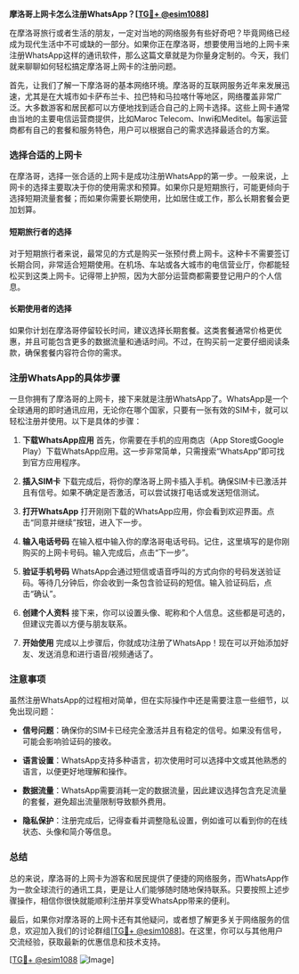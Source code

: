 **摩洛哥上网卡怎么注册WhatsApp？[[TG💪+ @esim1088](https://t.me/s/esim1088)]**

在摩洛哥旅行或者生活的朋友，一定对当地的网络服务有些好奇吧？毕竟网络已经成为现代生活中不可或缺的一部分。如果你正在摩洛哥，想要使用当地的上网卡来注册WhatsApp这样的通讯软件，那么这篇文章就是为你量身定制的。今天，我们就来聊聊如何轻松搞定摩洛哥上网卡的注册问题。

首先，让我们了解一下摩洛哥的基本网络环境。摩洛哥的互联网服务近年来发展迅速，尤其是在大城市如卡萨布兰卡、拉巴特和马拉喀什等地区，网络覆盖非常广泛。大多数游客和居民都可以方便地找到适合自己的上网卡选择。这些上网卡通常由当地的主要电信运营商提供，比如Maroc Telecom、Inwi和Meditel。每家运营商都有自己的套餐和服务特色，用户可以根据自己的需求选择最适合的方案。

### **选择合适的上网卡**

在摩洛哥，选择一张合适的上网卡是成功注册WhatsApp的第一步。一般来说，上网卡的选择主要取决于你的使用需求和预算。如果你只是短期旅行，可能更倾向于选择短期流量套餐；而如果你需要长期使用，比如居住或工作，那么长期套餐会更加划算。

#### **短期旅行者的选择**
对于短期旅行者来说，最常见的方式是购买一张预付费上网卡。这种卡不需要签订长期合同，非常适合短期使用。在机场、车站或各大城市的电信营业厅，你都能轻松买到这类上网卡。记得带上护照，因为大部分运营商都需要登记用户的个人信息。

#### **长期使用者的选择**
如果你计划在摩洛哥停留较长时间，建议选择长期套餐。这类套餐通常价格更优惠，并且可能包含更多的数据流量和通话时间。不过，在购买前一定要仔细阅读条款，确保套餐内容符合你的需求。

### **注册WhatsApp的具体步骤**

一旦你拥有了摩洛哥的上网卡，接下来就是注册WhatsApp了。WhatsApp是一个全球通用的即时通讯应用，无论你在哪个国家，只要有一张有效的SIM卡，就可以轻松注册并使用。以下是具体的步骤：

1. **下载WhatsApp应用**
   首先，你需要在手机的应用商店（App Store或Google Play）下载WhatsApp应用。这一步非常简单，只需搜索“WhatsApp”即可找到官方应用程序。

2. **插入SIM卡**
   下载完成后，将你的摩洛哥上网卡插入手机。确保SIM卡已激活并且有信号。如果不确定是否激活，可以尝试拨打电话或发送短信测试。

3. **打开WhatsApp**
   打开刚刚下载的WhatsApp应用，你会看到欢迎界面。点击“同意并继续”按钮，进入下一步。

4. **输入电话号码**
   在输入框中输入你的摩洛哥电话号码。记住，这里填写的是你刚购买的上网卡号码。输入完成后，点击“下一步”。

5. **验证手机号码**
   WhatsApp会通过短信或语音呼叫的方式向你的号码发送验证码。等待几分钟后，你会收到一条包含验证码的短信。输入验证码后，点击“确认”。

6. **创建个人资料**
   接下来，你可以设置头像、昵称和个人信息。这些都是可选的，但建议完善以方便与朋友联系。

7. **开始使用**
   完成以上步骤后，你就成功注册了WhatsApp！现在可以开始添加好友、发送消息和进行语音/视频通话了。

### **注意事项**

虽然注册WhatsApp的过程相对简单，但在实际操作中还是需要注意一些细节，以免出现问题：

- **信号问题**：确保你的SIM卡已经完全激活并且有稳定的信号。如果没有信号，可能会影响验证码的接收。
  
- **语言设置**：WhatsApp支持多种语言，初次使用时可以选择中文或其他熟悉的语言，以便更好地理解和操作。

- **数据流量**：WhatsApp需要消耗一定的数据流量，因此建议选择包含充足流量的套餐，避免超出流量限制导致额外费用。

- **隐私保护**：注册完成后，记得查看并调整隐私设置，例如谁可以看到你的在线状态、头像和简介等信息。

### **总结**

总的来说，摩洛哥的上网卡为游客和居民提供了便捷的网络服务，而WhatsApp作为一款全球流行的通讯工具，更是让人们能够随时随地保持联系。只要按照上述步骤操作，相信你很快就能顺利注册并享受WhatsApp带来的便利。

最后，如果你对摩洛哥的上网卡还有其他疑问，或者想了解更多关于网络服务的信息，欢迎加入我们的讨论群组[[TG💪+ @esim1088](https://t.me/s/esim1088)]。在这里，你可以与其他用户交流经验，获取最新的优惠信息和技术支持。

[[TG💪+ @esim1088](https://t.me/s/esim1088) ![Image](https://i.postimg.cc/4NQfJmqS/Snipaste-2025-05-13-00-14-12.png)]